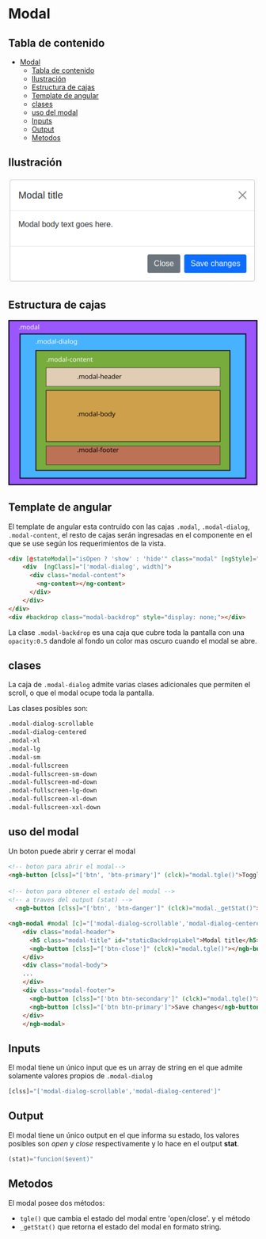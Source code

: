 # Modal


## Tabla de contenido

- [Modal](#modal)
  - [Tabla de contenido](#tabla-de-contenido)
  - [Ilustración](#ilustración)
  - [Estructura de cajas](#estructura-de-cajas)
  - [Template de angular](#template-de-angular)
  - [clases](#clases)
  - [uso del modal](#uso-del-modal)
  - [Inputs](#inputs)
  - [Output](#output)
  - [Metodos](#metodos)

## Ilustración

![modal](Images/modal.png)



## Estructura de cajas

![cajas](Images/cajas_modal.svg)



## Template de angular

El template de angular esta contruido con las cajas `.modal`, `.modal-dialog`, `.modal-content`, el resto de cajas serán ingresadas en el componente en el que se use según los requerimientos de la vista.

```html
<div [@stateModal]="isOpen ? 'show' : 'hide'" class="modal" [ngStyle]="isOpen ? {display: 'block'} : {display:'none'}">
    <div  [ngClass]="['modal-dialog', width]">
      <div class="modal-content">
        <ng-content></ng-content>        
      </div>
    </div>
</div>
<div #backdrop class="modal-backdrop" style="display: none;"></div>
```

La clase `.modal-backdrop` es una caja que cubre toda la pantalla con una `opacity:0.5` dandole al fondo un color mas oscuro cuando el modal se abre.



## clases

La caja de `.modal-dialog` admite varias clases adicionales que permiten el scroll, o que el modal ocupe toda la pantalla.

Las clases posibles son:

```html
.modal-dialog-scrollable
.modal-dialog-centered
.modal-xl
.modal-lg
.modal-sm
.modal-fullscreen
.modal-fullscreen-sm-down
.modal-fullscreen-md-down
.modal-fullscreen-lg-down
.modal-fullscreen-xl-down
.modal-fullscreen-xxl-down
```



## uso del modal

Un boton puede abrir y cerrar el modal

```html
<!-- boton para abrir el modal-->
<ngb-button [clss]="['btn', 'btn-primary']" (clck)="modal.tgle()">Toggle</ngb-button>

<!-- boton para obtener el estado del modal -->
<!-- a traves del output (stat) -->
  <ngb-button [clss]="['btn', 'btn-danger']" (clck)="modal._getStat()">cerrar</ngb-button>
```



```html
<ngb-modal #modal [c]="['modal-dialog-scrollable','modal-dialog-centered']" (stat)="mostrarEstado($event)">
    <div class="modal-header">
      <h5 class="modal-title" id="staticBackdropLabel">Modal title</h5>
      <ngb-button [clss]="['btn-close']" (clck)="modal.tgle()"></ngb-button>
    </div>
    <div class="modal-body">
    ...
    </div>
    <div class="modal-footer">
      <ngb-button [clss]="['btn btn-secondary']" (clck)="modal.tgle()">Close</ngb-button>
      <ngb-button [clss]="['btn btn-primary']">Save changes</ngb-button>
    </div>
    </ngb-modal>
```



## Inputs

El modal tiene un único input que es un array de string en el que admite solamente valores propios de `.modal-dialog`

```jsx
[clss]="['modal-dialog-scrollable','modal-dialog-centered']"
```



## Output

El modal tiene un único output en el que informa su estado, los valores posibles son *open* y *close* respectivamente y lo hace en el output **stat**.

```jsx
(stat)="funcion($event)"
```



## Metodos

El modal posee dos métodos:

- `tgle()` que cambia el estado del modal entre 'open/close'. y el método
-  `_getStat()` que retorna el estado del modal en formato string. 


